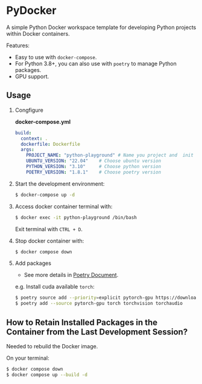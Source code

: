 # PyDocker
A simple Python Docker workspace template for developing Python projects within Docker containers.

Features:

- Easy to use with `docker-compose`.
- For Python 3.8+, you can also use with `poetry` to manage Python packages.
- GPU support.

## Usage
1. Congfigure

    **docker-compose.yml**

    ```yaml
    build:
      context: .
      dockerfile: Dockerfile
      args:
        PROJECT_NAME: "python-playground" # Name you project and  init for you
        UBUNTU_VERSION: "22.04"    # Choose ubuntu version
        PYTHON_VERSION: "3.10"     # Choose python version
        POETRY_VERSION: "1.8.1"    # Choose poetry version
    ```

2. Start the development environment:

    ```bash
    $ docker-compose up -d 
    ```

3. Access docker container terminal with:

    ```bash
    $ docker exec -it python-playground /bin/bash
    ```

    Exit terminal with `CTRL + D`.

4. Stop docker container with:

    ```bash
    $ docker compose down
    ```

5. Add packages

    - See more details in [Poetry Document](https://python-poetry.org/docs/).

    e.g. Install cuda available `torch`:
    
    ```bash
    $ poetry source add --priority=explicit pytorch-gpu https://download.pytorch.org/whl/cu118
    $ poetry add --source pytorch-gpu torch torchvision torchaudio
    ```

## How to Retain Installed Packages in the Container from the Last Development Session?

Needed to rebuild the Docker image.

On your terminal:

```bash
$ docker compose down
$ docker compose up --build -d
```